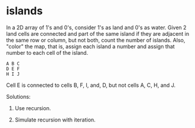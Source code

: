 # islands

In a 2D array of 1's and 0's, consider 1's as land and 0's as water. Given 2 land cells are connected and part of the same island if they
are adjacent in the same row or column, but not both, count the number of islands. Also, "color" the map, that is, assign each island a number and assign that number to each cell of the island.

    A B C
    D E F
    H I J

Cell E is connected to cells B, F, I, and, D, but not cells A, C, H, and J.

Solutions:

1. Use recursion.

2. Simulate recursion with iteration.
